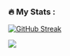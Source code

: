 <!-- <div id="header" align="center">
  <img src="https://media.giphy.com/media/Dh5q0sShxgp13DwrvG/giphy.gif" width="600" height="300"/>
</div>
<div id="badges" align="center">
  <a href="https://www.linkedin.com/in/darasimi-oni-169032236/">
    <img src="https://img.shields.io/badge/LinkedIn-blue?style=for-the-badge&logo=linkedin&logoColor=white" alt="LinkedIn Badge"/>
  </a>
  <a href="https://twitter.com/theDarasimi">
    <img src="https://img.shields.io/badge/Twitter-blue?style=for-the-badge&logo=twitter&logoColor=white" alt="Twitter Badge"/>
  </a>
</div>
<hr>
<div align="center">
  <img src="https://media.giphy.com/media/QHE5gWI0QjqF2/giphy.gif" width="600" height="300"/>
</div> -->


 <!-- ### :man_technologist: About Me :
-  :telescope:  Hi, I’m a Frontend developer enthusiastic about how the web works in general, building web pages with friendly user interfaces and  web apps with Javascript and libraries like React.
<!-- - :seedling:Progressing Fullstack by exploring Reactjs 
- :zap: In my free time, I listen to music.
- 👀 I’m interested in web and software development.
- 💞️ I’m looking to collaborate on Frontend projects
- 📫 [![Linkedin Badge](https://img.shields.io/badge/-dideoluwa-blue?style=flat&logo=Linkedin&logoColor=white)](https://www.linkedin.com/in/darasimi-oni-169032236/) is where you can get to me on LinkedIn.
<hr> -->
<!-- ![Languages](https://img.shields.io/github/languages/count/Dideoluwa/Dideoluwa) -->
<!-- ![Language Breakdown](https://img.shields.io/github/languages/top/Dideoluwa/Dideoluwa) -->

 <!-- Languages and Tools :-->
 <!-- <div> -->
<!--   <img src="https://github.com/devicons/devicon/blob/master/icons/html5/html5-original.svg" title="HTML5" alt="HTML" width="40" height="40"/>&nbsp; -->
<!--   <img src="https://github.com/devicons/devicon/blob/master/icons/css3/css3-plain-wordmark.svg"  title="CSS3" alt="CSS" width="40" height="40"/>&nbsp; -->
<!--   <img src="https://github.com/devicons/devicon/blob/master/icons/tailwindcss/tailwindcss-original-wordmark.svg" title="tailwind" alt="tailwind" width="40" height="40"/>&nbsp; -->
<!--  <img src="https://github.com/devicons/devicon/blob/master/icons/npm/npm-original-wordmark.svg" title="Heroku" alt="Heroku" width="40" height="40"/>&nbsp; -->
<!--  <img src="https://github.com/devicons/devicon/blob/master/icons/javascript/javascript-original.svg" title="JavaScript" alt="JavaScript" width="40" height="40"/>&nbsp; -->
<!--   <img src="https://github.com/devicons/devicon/blob/master/icons/react/react-original-wordmark.svg" title="React" alt="React" width="40" height="40"/>&nbsp;
  <img src="https://github.com/devicons/devicon/blob/master/icons/git/git-original-wordmark.svg" title="Git" **alt="Git" width="40" height="40"/>
   <img src="https://github.com/devicons/devicon/blob/master/icons/github/github-original-wordmark.svg" title="Github" **alt="Github" width="40" height="40"/>
    <img src="https://raw.githubusercontent.com/devicons/devicon/1119b9f84c0290e0f0b38982099a2bd027a48bf1/icons/redux/redux-original.svg" title="Github" **alt="Github" width="40" height="40"/>
   <img src="https://raw.githubusercontent.com/devicons/devicon/1119b9f84c0290e0f0b38982099a2bd027a48bf1/icons/firebase/firebase-plain.svg" title="Github" **alt="Github" width="40" height="40"/> -->
<!-- </div> -->

### :fire: My Stats :
[![GitHub Streak](https://github-readme-streak-stats.herokuapp.com?user=Dideoluwa&theme=merko)](https://git.io/streak-stats)

![](https://komarev.com/ghpvc/?username=Dideoluwa)

